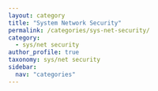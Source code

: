 ```yaml
---
layout: category
title: "System Network Security"
permalink: /categories/sys-net-security/
category:
  - sys/net security
author_profile: true
taxonomy: sys/net security
sidebar:
  nav: "categories"
---
```

